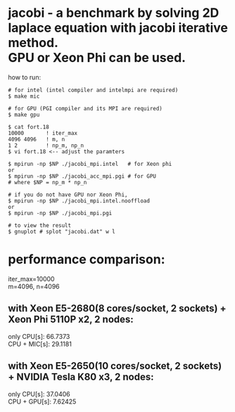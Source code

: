 jacobi - a benchmark by solving 2D laplace equation with jacobi iterative method.  
         GPU or Xeon Phi can be used.  
============
how to run:  
  
    # for intel (intel compiler and intelmpi are required)  
    $ make mic  
    
    # for GPU (PGI compiler and its MPI are required)  
    $ make gpu  
    
    $ cat fort.18  
    10000       ! iter_max  
    4096 4096   ! m, n  
    1 2         ! np_m, np_n  
    $ vi fort.18 <-- adjust the paramters  
    
    $ mpirun -np $NP ./jacobi_mpi.intel   # for Xeon phi  
    or  
    $ mpirun -np $NP ./jacobi_acc_mpi.pgi # for GPU
    # where $NP = np_m * np_n
    
    # if you do not have GPU nor Xeon Phi,
    $ mpirun -np $NP ./jacobi_mpi.intel.nooffload
    or
    $ mpirun -np $NP ./jacobi_mpi.pgi

    # to view the result
    $ gnuplot # splot "jacobi.dat" w l

performance comparison:
============
iter_max=10000  
m=4096, n=4096  
  
with Xeon E5-2680(8 cores/socket, 2 sockets) + Xeon Phi 5110P x2, 2 nodes:
------------
only CPU[s]: 66.7373  
CPU + MIC[s]: 29.1181  
  
with Xeon E5-2650(10 cores/socket, 2 sockets) + NVIDIA Tesla K80 x3, 2 nodes:
------------
only CPU[s]: 37.0406  
CPU + GPU[s]: 7.62425
